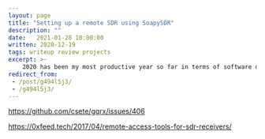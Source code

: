 ```yaml
---
layout: page
title: "Setting up a remote SDR using SoapySDR" 
description: "" 
date:   2021-01-28 10:00:00 
written: 2020-12-19
tags: writeup review projects
excerpt: >-
    2020 has been my most productive year so far in terms of software development. This post looks back at the year
redirect_from: 
 - /post/g494l5j3/
 - /g494l5j3/
---
```



https://github.com/csete/gqrx/issues/406

https://0xfeed.tech/2017/04/remote-access-tools-for-sdr-receivers/